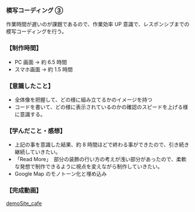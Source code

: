 ### 模写コーディング ③

作業時間が遅いのが課題であるので、作業効率 UP 意識で、レスポンシブまでの模写コーディングを行う。

### 【制作時間】

- PC 画面 → 約 6.5 時間
- スマホ画面 → 約 1.5 時間

### 【意識したこと】

- 全体像を把握して、どの様に組み立てるかのイメージを持つ
- コードを書いて、どの様に表示されているのかの確認のスピードを上げる様に意識する。

### 【学んだこと・感想】

- 上記の事を意識した結果、約 8 時間ほどで終わる事ができたので、引き続き継続していきたい。
- 「Read More」　部分の装飾の行い方の考えが浅い部分があったので、柔軟な発想で制作できるように視点を変えながら制作していきたい。
- Google Map のモノトーン化と埋め込み

### 【完成動画】

[demoSite_cafe](https://youtu.be/sCIu_w36CoU)
